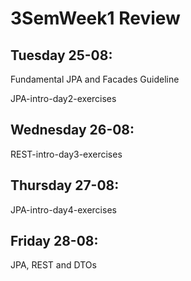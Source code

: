 # 3SemWeek1 Review

## Tuesday 25-08: 
Fundamental JPA and Facades Guideline

JPA-intro-day2-exercises

## Wednesday 26-08:
REST-intro-day3-exercises

## Thursday 27-08:
JPA-intro-day4-exercises

## Friday 28-08:
JPA, REST and DTOs
